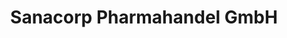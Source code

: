 ---
title: "Sanacorp Pharmahandel GmbH"
url: /offenburg/sanacorp-pharmahandel-gmbh/
shop: Katalog
---